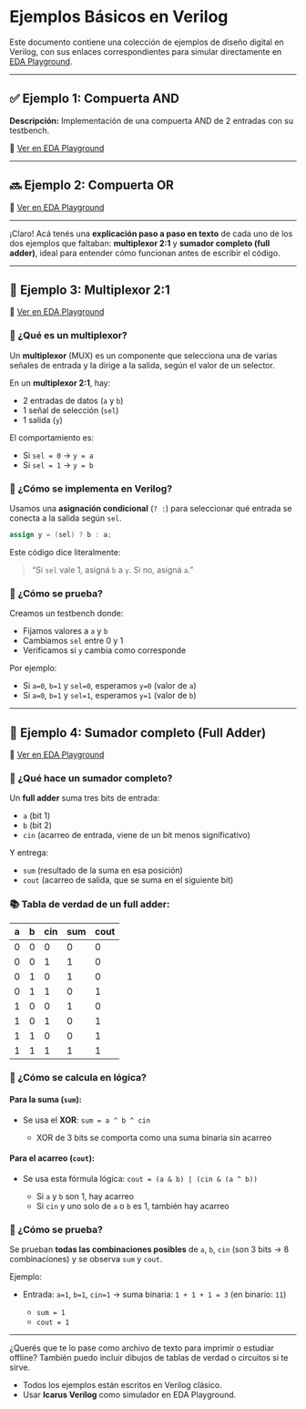 # Ejemplos Básicos en Verilog

Este documento contiene una colección de ejemplos de diseño digital en Verilog, con sus enlaces correspondientes para simular directamente en [EDA Playground](https://www.edaplayground.com).

---

## ✅ Ejemplo 1: Compuerta AND

**Descripción:** Implementación de una compuerta AND de 2 entradas con su testbench.

🔗 [Ver en EDA Playground](https://www.edaplayground.com/x/wuv4)

---

## 🔜 Ejemplo 2: Compuerta OR
🔗 [Ver en EDA Playground](https://www.edaplayground.com/x/MfUb)



---

¡Claro! Acá tenés una **explicación paso a paso en texto** de cada uno de los dos ejemplos que faltaban: **multiplexor 2:1** y **sumador completo (full adder)**, ideal para entender cómo funcionan antes de escribir el código.

---

## 🧠 Ejemplo 3: Multiplexor 2:1
🔗 [Ver en EDA Playground](https://www.edaplayground.com/x/GyRe)


### 🔷 ¿Qué es un multiplexor?

Un **multiplexor** (MUX) es un componente que selecciona una de varias señales de entrada y la dirige a la salida, según el valor de un selector.

En un **multiplexor 2:1**, hay:

* 2 entradas de datos (`a` y `b`)
* 1 señal de selección (`sel`)
* 1 salida (`y`)

El comportamiento es:

* Si `sel = 0` → `y = a`
* Si `sel = 1` → `y = b`

### 🔧 ¿Cómo se implementa en Verilog?

Usamos una **asignación condicional** (`? :`) para seleccionar qué entrada se conecta a la salida según `sel`.

```verilog
assign y = (sel) ? b : a;
```

Este código dice literalmente:

> “Si `sel` vale 1, asigná `b` a `y`. Si no, asigná `a`.”

### 🔬 ¿Cómo se prueba?

Creamos un testbench donde:

* Fijamos valores a `a` y `b`
* Cambiamos `sel` entre 0 y 1
* Verificamos si `y` cambia como corresponde

Por ejemplo:

* Si `a=0`, `b=1` y `sel=0`, esperamos `y=0` (valor de `a`)
* Si `a=0`, `b=1` y `sel=1`, esperamos `y=1` (valor de `b`)

---

## 🧠 Ejemplo 4: Sumador completo (Full Adder)
🔗 [Ver en EDA Playground](https://www.edaplayground.com/x/GyRe)



### 🔷 ¿Qué hace un sumador completo?

Un **full adder** suma tres bits de entrada:

* `a` (bit 1)
* `b` (bit 2)
* `cin` (acarreo de entrada, viene de un bit menos significativo)

Y entrega:

* `sum` (resultado de la suma en esa posición)
* `cout` (acarreo de salida, que se suma en el siguiente bit)

### 📚 Tabla de verdad de un full adder:

| a | b | cin | sum | cout |
| - | - | --- | --- | ---- |
| 0 | 0 | 0   | 0   | 0    |
| 0 | 0 | 1   | 1   | 0    |
| 0 | 1 | 0   | 1   | 0    |
| 0 | 1 | 1   | 0   | 1    |
| 1 | 0 | 0   | 1   | 0    |
| 1 | 0 | 1   | 0   | 1    |
| 1 | 1 | 0   | 0   | 1    |
| 1 | 1 | 1   | 1   | 1    |

### 🧠 ¿Cómo se calcula en lógica?

#### Para la suma (`sum`):

* Se usa el **XOR**: `sum = a ^ b ^ cin`

  * XOR de 3 bits se comporta como una suma binaria sin acarreo

#### Para el acarreo (`cout`):

* Se usa esta fórmula lógica:
  `cout = (a & b) | (cin & (a ^ b))`

  * Si `a` y `b` son 1, hay acarreo
  * Si `cin` y uno solo de `a` o `b` es 1, también hay acarreo

### 🔬 ¿Cómo se prueba?

Se prueban **todas las combinaciones posibles** de `a`, `b`, `cin` (son 3 bits → 8 combinaciones) y se observa `sum` y `cout`.

Ejemplo:

* Entrada: `a=1`, `b=1`, `cin=1` → suma binaria: `1 + 1 + 1 = 3` (en binario: `11`)

  * `sum = 1`
  * `cout = 1`

---

¿Querés que te lo pase como archivo de texto para imprimir o estudiar offline? También puedo incluir dibujos de tablas de verdad o circuitos si te sirve.


- Todos los ejemplos están escritos en Verilog clásico.
- Usar **Icarus Verilog** como simulador en EDA Playground.

